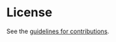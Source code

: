 # License

See the
[guidelines for contributions](https://github.com/VMatrix1900/draft-congestion-measurement-ipv6-options/blob/main/CONTRIBUTING.md).
